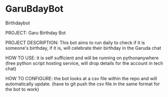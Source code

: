 # GaruBdayBot
Birthdaybot


PROJECT: Garu Birthday Bot

PROJECT DESCRIPTION: This bot aims to run daily to check if it is someone's birthday, if it is, will celebrate their birthday in the Garuda chat

HOW TO USE: it is self sufficient and will be running on pythonanywhere (free python script hosting service, will drop details for the account in tech chat)

HOW TO CONFIGURE: the bot looks at a csv file within the repo and will automatically update. (have to git push the csv file in the same format for the bot to work)